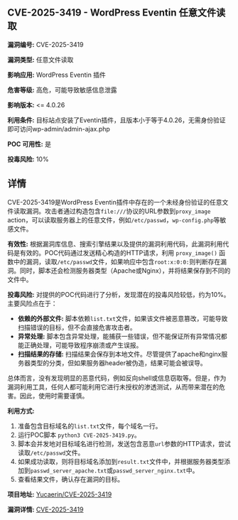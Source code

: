 ## CVE-2025-3419 - WordPress Eventin 任意文件读取

**漏洞编号:** CVE-2025-3419

**漏洞类型:** 任意文件读取

**影响应用:** WordPress Eventin 插件

**危害等级:** 高危，可能导致敏感信息泄露

**影响版本:** <= 4.0.26

**利用条件:** 目标站点安装了Eventin插件，且版本小于等于4.0.26，无需身份验证即可访问wp-admin/admin-ajax.php

**POC 可用性:** 是

**投毒风险:** 10%

## 详情

CVE-2025-3419是WordPress Eventin插件中存在的一个未经身份验证的任意文件读取漏洞。攻击者通过构造包含`file:///`协议的URL参数到`proxy_image` action，可以读取服务器上的任意文件，例如`/etc/passwd`，`wp-config.php`等敏感文件。

**有效性:**
根据漏洞库信息、搜索引擎结果以及提供的漏洞利用代码，此漏洞利用代码是有效的。POC代码通过发送精心构造的HTTP请求，利用 `proxy_image()` 函数中的漏洞，读取`/etc/passwd`文件，如果响应中包含`root:x:0:0:`则判断存在漏洞。同时，脚本还会检测服务器类型（Apache或Nginx），并将结果保存到不同的文件中。

**投毒风险:**
对提供的POC代码进行了分析，发现潜在的投毒风险较低，约为10%。主要风险点在于：
*   **依赖的外部文件:** 脚本依赖`list.txt`文件，如果该文件被恶意篡改，可能导致扫描错误的目标，但不会直接危害攻击者。
*   **异常处理:** 脚本包含异常处理，能捕获一些错误，但不能保证所有异常情况都能正确处理，可能导致程序崩溃或产生误报。
*  **扫描结果的存储:** 扫描结果会保存到本地文件。尽管提供了apache和nginx服务器类型的分类，但如果服务器header被伪造，结果可能会被误导。

总体而言，没有发现明显的恶意代码，例如反向shell或信息窃取等。但是，作为漏洞利用工具，任何人都可能利用它进行未授权的渗透测试，从而带来潜在的危害。因此，使用时需要谨慎。

**利用方式:**
1.  准备包含目标域名的`list.txt`文件，每个域名一行。
2.  运行POC脚本 `python3 CVE-2025-3419.py`。
3.  脚本会并发地对目标域名进行检测，发送包含恶意`url`参数的HTTP请求，尝试读取`/etc/passwd`文件。
4.  如果成功读取，则将目标域名添加到`result.txt`文件中，并根据服务器类型添加到`passwd_server_apache.txt`或`passwd_server_nginx.txt`中。
5.  查看结果文件，确认存在漏洞的目标。

**项目地址:** [Yucaerin/CVE-2025-3419](https://github.com/Yucaerin/CVE-2025-3419)

**漏洞详情:** [CVE-2025-3419](https://nvd.nist.gov/vuln/detail/CVE-2025-3419)